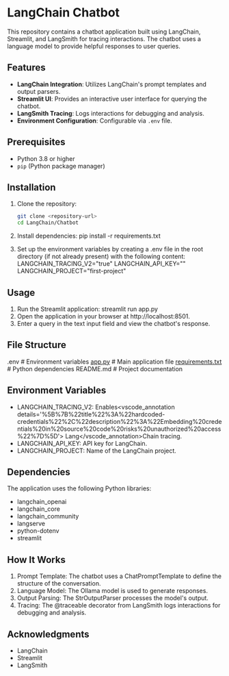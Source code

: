 # LangChain Chatbot

This repository contains a chatbot application built using LangChain, Streamlit, and LangSmith for tracing interactions. The chatbot uses a language model to provide helpful responses to user queries.

## Features

- **LangChain Integration**: Utilizes LangChain's prompt templates and output parsers.
- **Streamlit UI**: Provides an interactive user interface for querying the chatbot.
- **LangSmith Tracing**: Logs interactions for debugging and analysis.
- **Environment Configuration**: Configurable via `.env` file.

## Prerequisites

- Python 3.8 or higher
- `pip` (Python package manager)

## Installation

1. Clone the repository:
   ```sh
   git clone <repository-url>
   cd LangChain/Chatbot

2. Install dependencies:
    pip install -r requirements.txt

3. Set up the environment variables by creating a .env file in the root directory (if not already present) with the following content:
    LANGCHAIN_TRACING_V2="true"
    LANGCHAIN_API_KEY="<your-langchain-api-key>"
    LANGCHAIN_PROJECT="first-project"

## Usage

1. Run the Streamlit application:
    streamlit run app.py
2. Open the application in your browser at http://localhost:8501.
3. Enter a query in the text input field and view the chatbot's response.

## File Structure
.env                  # Environment variables
[app.py](http://_vscodecontentref_/0)                # Main application file
[requirements.txt](http://_vscodecontentref_/1)      # Python dependencies
README.md             # Project documentation

## Environment Variables
- LANGCHAIN_TRACING_V2: Enables<vscode_annotation           details='%5B%7B%22title%22%3A%22hardcoded-credentials%22%2C%22description%22%3A%22Embedding%20credentials%20in%20source%20code%20risks%20unauthorized%20access%22%7D%5D'> Lang</vscode_annotation>Chain tracing.  
- LANGCHAIN_API_KEY: API key for LangChain.
- LANGCHAIN_PROJECT: Name of the LangChain project.

## Dependencies
The application uses the following Python libraries:
- langchain_openai
- langchain_core
- langchain_community
- langserve
- python-dotenv
- streamlit

## How It Works
1. Prompt Template: The chatbot uses a ChatPromptTemplate to define the structure of the conversation.
2. Language Model: The Ollama model is used to generate responses.
3. Output Parsing: The StrOutputParser processes the model's output.
4. Tracing: The @traceable decorator from LangSmith logs interactions for debugging and analysis.

## Acknowledgments
- LangChain
- Streamlit
- LangSmith
